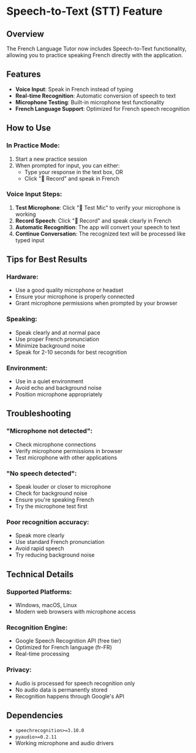 # Speech-to-Text (STT) Feature

## Overview
The French Language Tutor now includes Speech-to-Text functionality, allowing you to practice speaking French directly with the application.

## Features
- **Voice Input**: Speak in French instead of typing
- **Real-time Recognition**: Automatic conversion of speech to text
- **Microphone Testing**: Built-in microphone test functionality
- **French Language Support**: Optimized for French speech recognition

## How to Use

### In Practice Mode:
1. Start a new practice session
2. When prompted for input, you can either:
   - Type your response in the text box, OR
   - Click "🎤 Record" and speak in French

### Voice Input Steps:
1. **Test Microphone**: Click "🔧 Test Mic" to verify your microphone is working
2. **Record Speech**: Click "🎤 Record" and speak clearly in French
3. **Automatic Recognition**: The app will convert your speech to text
4. **Continue Conversation**: The recognized text will be processed like typed input

## Tips for Best Results

### Hardware:
- Use a good quality microphone or headset
- Ensure your microphone is properly connected
- Grant microphone permissions when prompted by your browser

### Speaking:
- Speak clearly and at normal pace
- Use proper French pronunciation
- Minimize background noise
- Speak for 2-10 seconds for best recognition

### Environment:
- Use in a quiet environment
- Avoid echo and background noise
- Position microphone appropriately

## Troubleshooting

### "Microphone not detected":
- Check microphone connections
- Verify microphone permissions in browser
- Test microphone with other applications

### "No speech detected":
- Speak louder or closer to microphone
- Check for background noise
- Ensure you're speaking French
- Try the microphone test first

### Poor recognition accuracy:
- Speak more clearly
- Use standard French pronunciation
- Avoid rapid speech
- Try reducing background noise

## Technical Details

### Supported Platforms:
- Windows, macOS, Linux
- Modern web browsers with microphone access

### Recognition Engine:
- Google Speech Recognition API (free tier)
- Optimized for French language (fr-FR)
- Real-time processing

### Privacy:
- Audio is processed for speech recognition only
- No audio data is permanently stored
- Recognition happens through Google's API

## Dependencies
- `speechrecognition>=3.10.0`
- `pyaudio>=0.2.11`
- Working microphone and audio drivers
